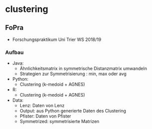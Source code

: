 # clustering
## FoPra
- Forschungspraktikum Uni Trier WS 2018/19
### Aufbau
- Java:
    - Ähnlichkeitsmatrix in symmetrische Distanzmatrix umwandeln
    - Strategien zur Symmetrisierung : min, max oder avg
- Python:
    - Clustering (k-medoid + AGNES)
- R:
    - Clustering (k-medoid + AGNES)
- Data:
    - Lenz: Daten von Lenz
    - Output: aus Python generierte Daten des Clustering
    - Pfister: Daten von Pfister
    - Symmetrized: symmetrisierte Matrizen
